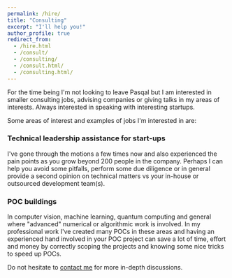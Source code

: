```yaml
---
permalink: /hire/
title: "Consulting"
excerpt: "I'll help you!"
author_profile: true
redirect_from: 
  - /hire.html
  - /consult/
  - /consulting/
  - /consult.html/
  - /consulting.html/
---
```


For the time being I'm not looking to leave Pasqal but I am interested in smaller consulting jobs, advising companies or giving talks in my areas of interests.
Always interested in speaking with interesting startups.

Some areas of interest and examples of jobs I'm interested in are:

### Technical leadership assistance for start-ups
I've gone through the motions a few times now and also experienced the pain points as you grow beyond 200 people in the company. Perhaps I can help you avoid some pitfalls, perform some due diligence or in general provide a second opinion on technical matters vs your in-house or outsourced development team(s).

###  POC buildings
In computer vision, machine learning, quantum computing and general where "advanced" numerical or algorithmic work is involved. In my professional work I've created many POCs in these areas and having an experienced hand involved in your POC project can save a lot of time, effort and money by correctly scoping the projects and knowing some nice tricks to speed up POCs.

Do not hesitate to [contact me](mailto:awennersteen@gmail.com) for more in-depth discussions.

